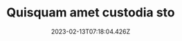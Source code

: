---
title: "Quisquam amet custodia sto"
date: 2023-02-13T07:18:04.426Z
permalink: "/quisquam-amet-custodia-sto/"
---